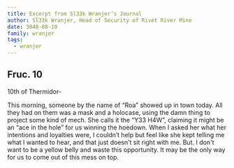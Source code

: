 ```yaml
---
title: Excerpt from Sl33k Wranjer’s Journal
author: Sl33k Wranjer, Head of Security of Rivet River Mine
date: 3048-08-10
family: wranjer
tags:
  - wranjer
---
```

## Fruc. 10

10th of Thermidor- 

This morning, someone by the name of “Roa” showed up in town today. All they had on them was a mask and a holocase, using the damn thing to project some kind of mech. She calls it the “Y33 H4W”, claiming it might be an “ace in the hole” for us winning the hoedown. When I asked her what her intentions and loyalties were, I couldn’t help but feel like she kept telling me what I wanted to hear, and that just doesn’t sit right with me. But.
I don't want to be a yellow belly and waste this opportunity. It may be the only way for us to come out of this mess on top.

